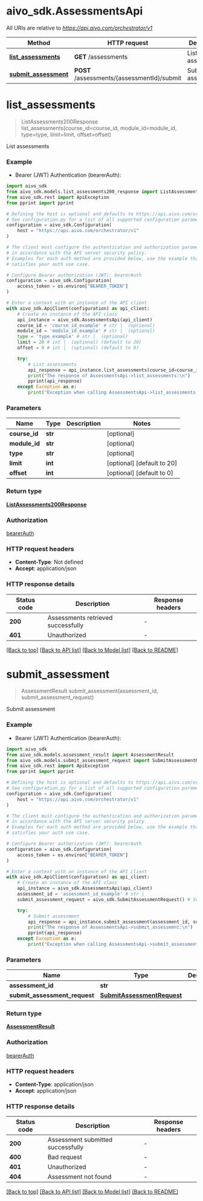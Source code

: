 # aivo_sdk.AssessmentsApi

All URIs are relative to *<https://api.aivo.com/orchestrator/v1>*

Method | HTTP request | Description
------------- | ------------- | -------------
[**list_assessments**](AssessmentsApi.md#list_assessments) | **GET** /assessments | List assessments
[**submit_assessment**](AssessmentsApi.md#submit_assessment) | **POST** /assessments/{assessmentId}/submit | Submit assessment

# **list_assessments**
>
> ListAssessments200Response list_assessments(course_id=course_id, module_id=module_id, type=type, limit=limit, offset=offset)

List assessments

### Example

* Bearer (JWT) Authentication (bearerAuth):

```python
import aivo_sdk
from aivo_sdk.models.list_assessments200_response import ListAssessments200Response
from aivo_sdk.rest import ApiException
from pprint import pprint

# Defining the host is optional and defaults to https://api.aivo.com/orchestrator/v1
# See configuration.py for a list of all supported configuration parameters.
configuration = aivo_sdk.Configuration(
    host = "https://api.aivo.com/orchestrator/v1"
)

# The client must configure the authentication and authorization parameters
# in accordance with the API server security policy.
# Examples for each auth method are provided below, use the example that
# satisfies your auth use case.

# Configure Bearer authorization (JWT): bearerAuth
configuration = aivo_sdk.Configuration(
    access_token = os.environ["BEARER_TOKEN"]
)

# Enter a context with an instance of the API client
with aivo_sdk.ApiClient(configuration) as api_client:
    # Create an instance of the API class
    api_instance = aivo_sdk.AssessmentsApi(api_client)
    course_id = 'course_id_example' # str |  (optional)
    module_id = 'module_id_example' # str |  (optional)
    type = 'type_example' # str |  (optional)
    limit = 20 # int |  (optional) (default to 20)
    offset = 0 # int |  (optional) (default to 0)

    try:
        # List assessments
        api_response = api_instance.list_assessments(course_id=course_id, module_id=module_id, type=type, limit=limit, offset=offset)
        print("The response of AssessmentsApi->list_assessments:\n")
        pprint(api_response)
    except Exception as e:
        print("Exception when calling AssessmentsApi->list_assessments: %s\n" % e)
```

### Parameters

Name | Type | Description  | Notes
------------- | ------------- | ------------- | -------------
 **course_id** | **str**|  | [optional]
 **module_id** | **str**|  | [optional]
 **type** | **str**|  | [optional]
 **limit** | **int**|  | [optional] [default to 20]
 **offset** | **int**|  | [optional] [default to 0]

### Return type

[**ListAssessments200Response**](ListAssessments200Response.md)

### Authorization

[bearerAuth](../README.md#bearerAuth)

### HTTP request headers

* **Content-Type**: Not defined
* **Accept**: application/json

### HTTP response details

| Status code | Description | Response headers |
|-------------|-------------|------------------|
**200** | Assessments retrieved successfully |  -  |
**401** | Unauthorized |  -  |

[[Back to top]](#) [[Back to API list]](../README.md#documentation-for-api-endpoints) [[Back to Model list]](../README.md#documentation-for-models) [[Back to README]](../README.md)

# **submit_assessment**
>
> AssessmentResult submit_assessment(assessment_id, submit_assessment_request)

Submit assessment

### Example

* Bearer (JWT) Authentication (bearerAuth):

```python
import aivo_sdk
from aivo_sdk.models.assessment_result import AssessmentResult
from aivo_sdk.models.submit_assessment_request import SubmitAssessmentRequest
from aivo_sdk.rest import ApiException
from pprint import pprint

# Defining the host is optional and defaults to https://api.aivo.com/orchestrator/v1
# See configuration.py for a list of all supported configuration parameters.
configuration = aivo_sdk.Configuration(
    host = "https://api.aivo.com/orchestrator/v1"
)

# The client must configure the authentication and authorization parameters
# in accordance with the API server security policy.
# Examples for each auth method are provided below, use the example that
# satisfies your auth use case.

# Configure Bearer authorization (JWT): bearerAuth
configuration = aivo_sdk.Configuration(
    access_token = os.environ["BEARER_TOKEN"]
)

# Enter a context with an instance of the API client
with aivo_sdk.ApiClient(configuration) as api_client:
    # Create an instance of the API class
    api_instance = aivo_sdk.AssessmentsApi(api_client)
    assessment_id = 'assessment_id_example' # str | 
    submit_assessment_request = aivo_sdk.SubmitAssessmentRequest() # SubmitAssessmentRequest | 

    try:
        # Submit assessment
        api_response = api_instance.submit_assessment(assessment_id, submit_assessment_request)
        print("The response of AssessmentsApi->submit_assessment:\n")
        pprint(api_response)
    except Exception as e:
        print("Exception when calling AssessmentsApi->submit_assessment: %s\n" % e)
```

### Parameters

Name | Type | Description  | Notes
------------- | ------------- | ------------- | -------------
 **assessment_id** | **str**|  |
 **submit_assessment_request** | [**SubmitAssessmentRequest**](SubmitAssessmentRequest.md)|  |

### Return type

[**AssessmentResult**](AssessmentResult.md)

### Authorization

[bearerAuth](../README.md#bearerAuth)

### HTTP request headers

* **Content-Type**: application/json
* **Accept**: application/json

### HTTP response details

| Status code | Description | Response headers |
|-------------|-------------|------------------|
**200** | Assessment submitted successfully |  -  |
**400** | Bad request |  -  |
**401** | Unauthorized |  -  |
**404** | Assessment not found |  -  |

[[Back to top]](#) [[Back to API list]](../README.md#documentation-for-api-endpoints) [[Back to Model list]](../README.md#documentation-for-models) [[Back to README]](../README.md)
